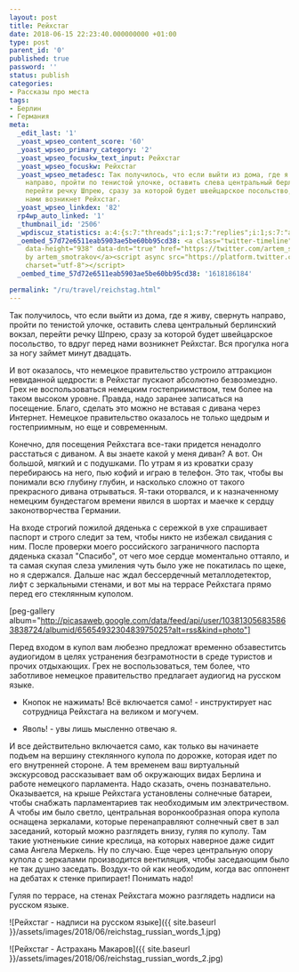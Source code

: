 ```yaml
---
layout: post
title: Рейхстаг
date: 2018-06-15 22:23:40.000000000 +01:00
type: post
parent_id: '0'
published: true
password: ''
status: publish
categories:
- Рассказы про места
tags:
- Берлин
- Германия
meta:
  _edit_last: '1'
  _yoast_wpseo_content_score: '60'
  _yoast_wpseo_primary_category: '2'
  _yoast_wpseo_focuskw_text_input: Рейхстаг
  _yoast_wpseo_focuskw: Рейхстаг
  _yoast_wpseo_metadesc: Так получилось, что если выйти из дома, где я живу, свернуть
    направо, пройти по тенистой улочке, оставить слева центральный берлинский вокзал,
    перейти речку Шпрею, сразу за которой будет швейцарское посольство, то вдруг перед
    нами возникнет Рейхстаг.
  _yoast_wpseo_linkdex: '82'
  rp4wp_auto_linked: '1'
  _thumbnail_id: '2506'
  _wpdiscuz_statistics: a:4:{s:7:"threads";i:1;s:7:"replies";i:1;s:7:"authors";i:2;s:14:"recent_authors";a:2:{i:0;O:8:"stdClass":3:{s:20:"comment_author_email";s:25:"artem.smotrakov@gmail.com";s:14:"comment_author";s:5:"Artem";s:7:"user_id";s:1:"1";}i:1;O:8:"stdClass":3:{s:20:"comment_author_email";s:6:"a@a.ru";s:14:"comment_author";s:10:"Диман";s:7:"user_id";s:1:"0";}}}
  _oembed_57d72e6511eab5903ae5be60bb95cd38: <a class="twitter-timeline" data-width="625"
    data-height="938" data-dnt="true" href="https://twitter.com/artem_smotrakov?ref_src=twsrc%5Etfw">Tweets
    by artem_smotrakov</a><script async src="https://platform.twitter.com/widgets.js"
    charset="utf-8"></script>
  _oembed_time_57d72e6511eab5903ae5be60bb95cd38: '1618186184'

permalink: "/ru/travel/reichstag.html"
---
```

Так получилось, что если выйти из дома, где я живу, свернуть направо, пройти по тенистой улочке, оставить слева центральный берлинский вокзал, перейти речку Шпрею, сразу за которой будет швейцарское посольство, то вдруг перед нами возникнет Рейхстаг. Вся прогулка нога за ногу займет минут двадцать.

<!--more-->

И вот оказалось, что немецкое правительство устроило аттракцион невиданной щедрости: в Рейхстаг пускают абсолютно безвозмездно. Грех не воспользоваться немецким гостеприимством, тем более на таком высоком уровне. Правда, надо заранее записаться на посещение. Благо, сделать это можно не вставая с дивана через Интернет. Немецкое правительство оказалось не только щедрым и гостеприимным, но еще и современным.

Конечно, для посещения Рейхстага все-таки придется ненадолго расстаться с диваном. А вы знаете какой у меня диван? А вот. Он большой, мягкий и с подушками. По утрам я из кроватки сразу перебираюсь на него, пью кофий и играю в телефон. Это так, чтобы вы понимали всю глубину глубин, и насколько сложно от такого прекрасного дивана отрываться. Я-таки оторвался, и к назначенному немецким бундестагом времени явился в шортах и маечке к сердцу законотворчества Германии.

На входе строгий пожилой дяденька с сережкой в ухе спрашивает паспорт и строго следит за тем, чтобы никто не избежал свидания с ним. После проверки моего российского заграничного паспорта дяденька сказал "Спасибо", от чего мое сердце моментально оттаяло, и та самая скупая слеза умиления чуть было уже не покатилась по щеке, но я сдержался. Дальше нас ждал бессердечный металлодетектор, лифт с зеркальными стенами, и вот мы на террасе Рейхстага прямо перед его стеклянным куполом.

[peg-gallery album="http://picasaweb.google.com/data/feed/api/user/103813056835863838724/albumid/6565493230483975025?alt=rss&kind=photo"]

Перед входом в купол вам любезно предложат временно обзавеститсь аудиогидом в целях устранения безграмотности в среде туристов и прочих отдыхающих. Грех не воспользоваться, тем более, что заботливое немецкое правительство предлагает аудиогид на русском языке.

- Кнопок не нажимать! Всё включается само! - инструктирует нас сотрудница Рейхстага на великом и могучем.

- Яволь! - увы лишь мысленно отвечаю я.

И все действительно включается само, как только вы начинаете подъем на вершину стеклянного купола по дорожке, которая идет по его внутренней стороне. А тем временем ваш виртуальный экскурсовод рассказывает вам об окружающих видах Берлина и работе немецкого парламента. Надо сказать, очень познавательно. Оказывается, на крыше Рейхстага установлены солнечные батареи, чтобы снабжать парламентариев так необходимым им электричеством. А чтобы им было светло, центральная воронкообразная опора купола оснащена зеркалами, которые перенаправляют солнечный свет в зал заседаний, который можно разглядеть внизу, гуляя по куполу. Там такие уютненькие синие креслица, на которых наверное даже сидит сама Ангела Меркель. Ну по случаю. Еще через центральную опору купола с зеркалами производится вентиляция, чтобы заседающим было не так душно заседать. Воздух-то ой как необходим, когда вас оппонент на дебатах к стенке припирает! Понимать надо!

Гуляя по террасе, на стенах Рейхстага можно разглядеть надписи на русском языке.

![Рейхстаг - надписи на русском языке]({{ site.baseurl }}/assets/images/2018/06/reichstag_russian_words_1.jpg)

![Рейхстаг - Астрахань Макаров]({{ site.baseurl }}/assets/images/2018/06/reichstag_russian_words_2.jpg)

